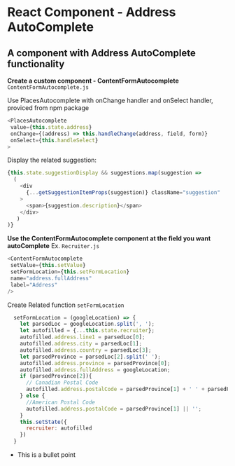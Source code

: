 # React Component - Address AutoComplete
## A component with Address AutoComplete functionality

**Create a custom component - ContentFormAutocomplete** `ContentFormAutocomplete.js`


Use PlacesAutocomplete with onChange handler and onSelect handler, proviced from npm package
```javascript
<PlacesAutocomplete
 value={this.state.address}
 onChange={(address) => this.handleChange(address, field, form)}
 onSelect={this.handleSelect}
>
```

Display the related suggestion:

```javascript
{this.state.suggestionDisplay && suggestions.map(suggestion => 
  (
    <div
      {...getSuggestionItemProps(suggestion)} className="suggestion"
    >
      <span>{suggestion.description}</span>
    </div>
   )
)}
```

**Use the ContentFormAutocomplete component at the field you want autoComplete** Ex. `Recruiter.js`

```javascript
<ContentFormAutocomplete 
 setValue={this.setValue} 
 setFormLocation={this.setFormLocation} 
 name="address.fullAddress" 
 label="Address" 
/>
```

Create Related function `setFormLocation`

```javascript
  setFormLocation = (googleLocation) => {
    let parsedLoc = googleLocation.split(', ');
    let autofilled = {...this.state.recruiter};
    autofilled.address.line1 = parsedLoc[0];
    autofilled.address.city = parsedLoc[1];
    autofilled.address.country = parsedLoc[3];
    let parsedProvince = parsedLoc[2].split(' ');
    autofilled.address.province = parsedProvince[0];
    autofilled.address.fullAddress = googleLocation;
    if (parsedProvince[2]){
      // Canadian Postal Code
      autofilled.address.postalCode = parsedProvince[1] + ' ' + parsedProvince[2];
    } else {
      //American Postal Code
      autofilled.address.postalCode = parsedProvince[1] || '';
    }
    this.setState({
      recruiter: autofilled
    })
  }
```

* This is a bullet point

